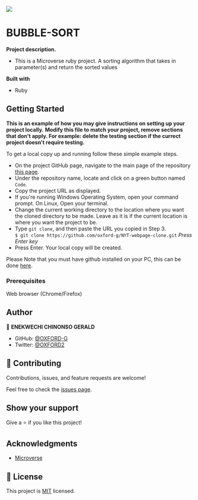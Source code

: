 ![](https://img.shields.io/badge/Microverse-blueviolet)

# BUBBLE-SORT

**Project description.**
- This is a Microverse ruby project. A sorting algorithm that takes in parameter(s) and return the sorted values

**Built with**
- Ruby

## Getting Started

**This is an example of how you may give instructions on setting up your project locally.**
**Modify this file to match your project, remove sections that don't apply. For example: delete the testing section if the currect project doesn't require testing.**


To get a local copy up and running follow these simple example steps.

- On the project GitHub page, navigate to the main page of the repository [this page](https://oxford-g.github.io/NYT-webpage-clone/).
- Under the repository name, locate and click on a green button named `Code`.
- Copy the project URL as displayed.
- If you're running Windows Operating System, open your command prompt. On Linux, Open your terminal.
- Change the current working directory to the location where you want the cloned directory to be made. Leave as it is if the current location is where you want the project to be.
- Type `git clone`, and then paste the URL you copied in Step 3.<br>
  `$ git clone https://github.com/oxford-g/NYT-webpage-clone.git` <em>Press Enter key</em><br>
- Press Enter. Your local copy will be created.

Please Note that you must have github installed on your PC, this can be done [here](https://gist.github.com/derhuerst/1b15ff4652a867391f03).


### Prerequisites

Web browser (Chrome/Firefox)


## Author

👤 **ENEKWECHI CHINONSO GERALD**

- GitHub: [@OXFORD-G](https://github.com/OXFORD-G)
- Twitter: [@OXFORD2](https://twitter.com/OXFORD2)


## 🤝 Contributing

Contributions, issues, and feature requests are welcome!

Feel free to check the [issues page](https://github.com/Oxford-G/BUBBLE-SORT/issues).

## Show your support

Give a ⭐️ if you like this project!

## Acknowledgments

- [Microverse](https://www.microverse.org/)

## 📝 License

This project is [MIT](https://rem.mit-license.org ) licensed.

